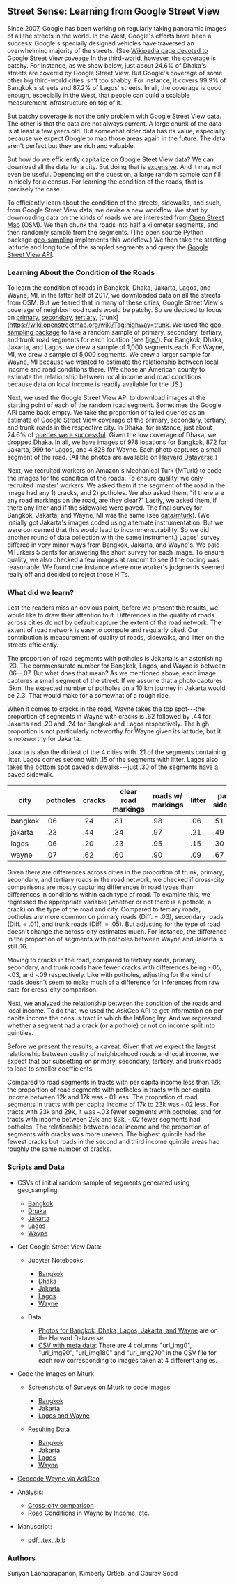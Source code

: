 ## Street Sense: Learning from Google Street View

Since 2007, Google has been working on regularly taking panoramic images of all the streets in the world. In the West, Google's efforts have been a success: Google's specially designed vehicles have traversed an overwhelming majority of the streets. (See [Wikipedia page devoted to Google Street View coveage](https://en.wikipedia.org/wiki/Coverage_of_Google_Street_View].) In the third-world, however, the coverage is patchy. For instance, as we show below, just about 24.6% of Dhaka's streets are covered by Google Street View.  But Google's coverage of some other big third-world cities isn't too shabby. For instance, it covers 99.9% of Bangkok's streets and 87.2% of Lagos' streets. In all, the coverage is good enough, especially in the West, that people can build a scalable measurement infrastructure on top of it.

But patchy coverage is not the only problem with Google Street View data. The other is that the data are not always current. A large chunk of the data is at least a few years old. But somewhat older data has its value, especially because we expect Google to map those areas again in the future. The data aren't perfect but they are rich and valuable. 

But how do we efficiently capitalize on Google Steet View data? We can download all the data for a city. But doing that is [expensive](https://developers.google.com/maps/documentation/streetview/usage-and-billing). And it may not even be useful. Depending on the question, a large random sample can fill in nicely for a census. For learning the condition of the roads, that is precisely the case.

To efficiently learn about the condition of the streets, sidewalks, and such, from Google Street View data, we devise a new workflow. We start by downloading data on the kinds of roads we are interested from [Open Street Map](https://www.openstreetmap.org) (OSM). We then chunk the roads into half a kilometer segments, and then randomly sample from the segments. (The open source Python package [geo-sampling](https://github.com/geosensing/geo_sampling) implements this workflow.) We then take the starting latitude and longitude of the sampled segments and query the [Google Street View API](https://developers.google.com/maps/documentation/streetview/intro).

### Learning About the Condition of the Roads

To learn the condition of roads in Bangkok, Dhaka, Jakarta, Lagos, and Wayne, MI, in the latter half of 2017, we downloaded data on all the streets from OSM. But we feared that in many of these cities, Google Street View's coverage of neighborhood roads would be patchy. So we decided to focus on [primary](https://wiki.openstreetmap.org/wiki/Tag:highway=primary), [secondary](https://wiki.openstreetmap.org/wiki/Tag:highway=secondary), [tertiary](https://wiki.openstreetmap.org/wiki/Tag:highway=tertiary), [trunk](https://wiki.openstreetmap.org/wiki/Tag:highway=trunk. We used the [geo-sampling package](https://github.com/geosensing/geo_sampling) to take a random sample of primary, secondary, tertiary, and trunk road segments for each location (see [figs/](figs/)). For Bangkok, Dhaka, Jakarta, and Lagos,  we drew a sample of 1,000 segments each. For Wayne, MI, we drew a sample of 5,000 segments. We drew a larger sample for Wayne, MI because we wanted to estimate the relationship between local income and road conditions there. (We chose an American county to estimate the relationship between local income and road conditions because data on local income is readily available for the US.)

Next, we used the Google Street View API to download images at the starting point of each of the random road segment. Sometimes the Google API came back empty. We take the proportion of failed queries as an estimate of Google Street View coverage of the primary, secondary, tertiary, and trunk roads in the respective city. In Dhaka, for instance, just about 24.6\% of [queries were successful](scripts/google_street_view_Mturk-Dhaka.ipynb). Given the low coverage of Dhaka, we dropped Dhaka. In all, we have images of 978 locations for Bangkok, 872 for Jakarta, 999 for Lagos, and 4,828 for Wayne. Each photo captures a small segment of the road. (All the photos are available on [Harvard Dataverse](https://dataverse.harvard.edu/dataset.xhtml?persistentId=doi:10.7910/DVN/L3HN0K).)

Next, we recruited workers on Amazon's Mechanical Turk (MTurk) to code the images for the condition of the roads. To ensure quality, we only recruited `master' workers. We asked them if the segment of the road in the image had any 1) cracks, and 2) potholes. We also asked them, "if there are any road markings on the road, are they clear?" Lastly, we asked them, if there any litter and if the sidewalks were paved. The final survey for Bangkok, Jakarta, and Wayne, MI was the same (see [data/mturk](data/mturk/)). (We initially got Jakarta's images coded using alternate instrumentation. But we were concerned that this would lead to incommensurability. So we did another round of data collection with the same instrument.) Lagos' survey differed in very minor ways from Bangkok, Jakarta, and Wayne's. We paid MTurkers 5 cents for answering the short survey for each image. To ensure quality, we also checked a few images at random to see if the coding was reasonable. We found one instance where one worker's judgments seemed really off and decided to reject those HITs.

### What did we learn?

Lest the readers miss an obvious point, before we present the results, we would like to draw their attention to it. Differences in the quality of roads across cities do not by default capture the extent of the road network. The extent of road network is easy to compute and regularly cited. Our contribution is  measurement of quality of roads, sidewalks, and litter on the streets efficiently.

The proportion of road segments with potholes is Jakarta is an astonishing .23. The commensurate number for Bangkok, Lagos, and Wayne is between .06--.07. But what does that mean? As we mentioned above, each image captures a small segment of the street. If we assume that a photo captures .5km, the expected number of potholes on a 10 km journey in Jakarta would be 2.3. That would make for a somewhat of a rough ride.

When it comes to cracks in the road, Wayne takes the top spot---the proportion of segments in Wayne with cracks is .62 followed by .44 for Jakarta and .20 and .24 for Bangkok and Lagos respectively. The high proportion is not particularly noteworthy for Wayne given its latitude, but it is noteworthy for Jakarta. 

Jakarta is also the dirtiest of the 4 cities with .21 of the segments containing litter.  Lagos comes second with .15 of the segments with litter. Lagos also takes the bottom spot paved sidewalks---just .30 of the segments have a paved sidewalk.


| city | potholes | cracks | clear road markings | roads w/ markings | litter | paved sidewalk                                               |
| ---- | -------- | ------ | ------------------- | ----------------- | ------ | ------------------------------------------------------------ |
| bangkok | .06 |   .24  |  .81 |   .98 |   .06 |  .51 |
| jakarta | .23 |   .44  |  .34 |   .97 |   .21 |  .49 |
| lagos   | .06 |   .20  |  .23 |   .95 |   .15 |  .30 |
| wayne   | .07 |   .62  |  .60 |   .90 |   .09 |  .67 |

Given there are differences across cities in the proportion of trunk, primary, secondary, and tertiary roads in the road network, we checked if cross-city comparisons are mostly capturing differences in road types than differences in conditions within each type of road. To examine this, we regressed the appropriate variable (whether or not there is a pothole, a crack) on the type of the road and city. Compared to tertiary roads, potholes are more common on primary roads (Diff. = .03), secondary roads (Diff. = .01), and trunk roads (Diff. = .05). But adjusting for the type of road doesn't change the across-city estimates much. For instance, the difference in the proportion of segments with potholes between Wayne and Jakarta is still .16.

Moving to cracks in the road, compared to tertiary roads, primary, secondary, and trunk roads have fewer cracks with differences being -.05, -.03, and -.09 respectively. Like with potholes, adjusting for the kind of roads doesn't seem to make much of a difference for inferences from raw data for cross-city comparison. 

Next, we analyzed the relationship between the condition of the roads and local income. To do that, we used the AskGeo API to get information on per capita income the census tract in which the lat/long lay. And we regressed whether a segment had a crack (or a pothole) or not on income split into quintiles. 

Before we present the results, a caveat. Given that we expect the largest relationship between quality of neighborhood roads and local income, we expect that our subsetting on primary, secondary, tertiary, and trunk roads to lead to smaller coefficients. 

Compared to road segments in tracts with per capita income less than 12k, the proportion of road segments with potholes in tracts with per capita income between 12k and 17k  was -.01 less. The proportion of road segments in tracts with per capita income of 17k to 23k  was -.02 less. For tracts with 23k and 29k, it was -.03 fewer segments with potholes, and for tracts with income between 29k and 83k, -.02 fewer segments had potholes. The relationship between local income and the proportion of segments with cracks was more uneven. The highest quintile had the fewest cracks but roads in the second and third income quintile areas had roughly the same number of cracks.

### Scripts and Data

* CSVs of initial random sample of segments generated using geo_sampling:  
    - [Bangkok](data/geo_sample_out/bangkok-roads-s1k.csv)
    - [Dhaka](data/geo_sample_out/dhaka-roads-s1k.csv)
    - [Jakarta](data/geo_sample_out/jakarta-roads-s1k.csv)
    - [Lagos](data/geo_sample_out/lagos-roads-s1k.csv)
    - [Wayne](data/geo_sample_out/wayne2-roads-s5k.csv)

* Get Google Street View Data:  
    - Jupyter Notebooks:  
        + [Bangkok](scripts/google_street_view_Mturk-Bangkok.ipynb)
        + [Dhaka](scripts/google_street_view_Mturk-Dhaka.ipynb)
        + [Jakarta](scripts/google_street_view_Mturk-Jakarta.ipynb)
        + [Lagos](scripts/google_street_view_Mturk-Lagos.ipynb)
        + [Wayne](scripts/google_street_view_Mturk-Wayne-5k.ipynb)

    - Data:  
        + [Photos for Bangkok, Dhaka, Lagos, Jakarta, and Wayne](https://doi.org/10.7910/DVN/L3HN0K) are on the Harvard Dataverse.
        + [CSV with meta data](data/google_street_view_metadata/): There are 4 columns "url_img0", "url_img90", "url_img180" and "url_img270" in the CSV file for each row corresponding to images taken at 4 different angles.

* Code the images on Mturk
    - Screenshots of Surveys on Mturk to code images  
        + [Bangkok](data/mturk/bangkok_mturk_screenshot.png)
        + [Jakarta](data/mturk/jakarta_mturk_screenshot.png)
        + [Lagos and Wayne](data/mturk/lagos_mturk_screenshot.png)

    - Resulting Data
        + [Bangkok](data/mturk/bangkok_mturk_2018_06_02.csv)
        + [Jakarta](data/mturk/jakarta_mturk_2018_06_02.csv)
        + [Lagos](data/mturk/lagos_mturk_2018_06_08.csv)
        + [Wayne](data/mturk/wayne_mturk_2018_06_11_18.csv)

* [Geocode Wayne via AskGeo](scripts/wayne2-askgeo.ipynb)

* Analysis:  
    - [Cross-city comparison](scripts/mturk_streetview.ipynb)
    - [Road Conditions in Wayne by Income, etc.](scripts/wayne_income.ipynb)

* Manuscript:
    - [pdf, .tex, .bib](ms/)

### Authors

Suriyan Laohaprapanon, Kimberly Ortleb, and Gaurav Sood

